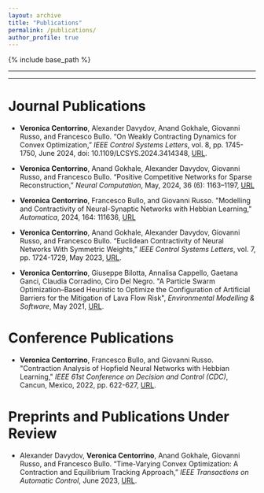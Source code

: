 ```yaml
---
layout: archive
title: "Publications"
permalink: /publications/
author_profile: true
---
```


<!---
{% if author.googlescholar %}
  You can also find my articles on <u><a href="{{author.googlescholar}}">my Google Scholar profile</a>.</u>
{% endif %}

{% include base_path %}

{% for post in site.publications reversed %}
  {% include archive-single.html %}
{% endfor %}
--->

{% include base_path %}

---

---

Journal Publications
======
* **Veronica Centorrino**, Alexander Davydov, Anand Gokhale, Giovanni Russo, and Francesco Bullo. “On Weakly Contracting Dynamics for Convex Optimization,” *IEEE Control Systems Letters*, vol. 8, pp. 1745-1750, June 2024, doi: 10.1109/LCSYS.2024.3414348, [URL](https://arxiv.org/abs/2403.07572).

* **Veronica Centorrino**, Anand Gokhale, Alexander Davydov, Giovanni Russo, and Francesco Bullo. “Positive Competitive Networks for Sparse Reconstruction,” *Neural Computation*, May, 2024, 36 (6): 1163–1197, [URL](https://doi.org/10.1162/neco_a_01657)

* **Veronica Centorrino**, Francesco Bullo, and Giovanni Russo. "Modelling and Contractivity of Neural-Synaptic Networks with Hebbian Learning," *Automatica*, 2024, 164: 111636, [URL](https://www.sciencedirect.com/science/article/abs/pii/S0005109824001298)

* **Veronica Centorrino**, Anand Gokhale, Alexander Davydov, Giovanni Russo, and Francesco Bullo. “Euclidean Contractivity of Neural Networks With Symmetric Weights,” *IEEE Control Systems Letters*, vol. 7, pp. 1724-1729, May 2023, [URL](https://arxiv.org/abs/2302.13452).

* **Veronica Centorrino**, Giuseppe Bilotta, Annalisa Cappello, Gaetana Ganci, Claudia Corradino, Ciro Del Negro. "A Particle Swarm Optimization–Based Heuristic to Optimize the Configuration of Artificial Barriers for the Mitigation of Lava Flow Risk", *Environmental Modelling & Software*, May 2021, [URL](https://www.sciencedirect.com/science/article/pii/S1364815221000669).

Conference Publications
======
* **Veronica Centorrino**, Francesco Bullo, and Giovanni Russo. "Contraction Analysis of Hopfield Neural Networks with Hebbian Learning," *IEEE 61st Conference on Decision and Control (CDC)*, Cancun, Mexico, 2022, pp. 622-627, [URL](https://ieeexplore.ieee.org/abstract/document/9993009).

Preprints and Publications Under Review
======

* Alexander Davydov, **Veronica Centorrino**, Anand Gokhale, Giovanni Russo, and Francesco Bullo. “Time-Varying Convex Optimization: A Contraction and Equilibrium Tracking Approach,” *IEEE Transactions on Automatic Control*, June 2023, [URL](https://arxiv.org/abs/2305.15595).